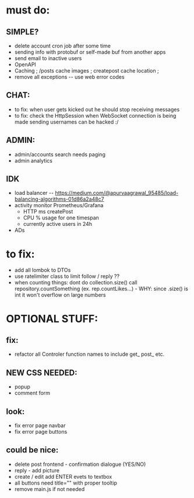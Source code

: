 # must do:
## SIMPLE?
- delete account cron job after some time
- sending info with protobuf or self-made buf from another apps
- send email to inactive users
- OpenAPI
- Caching ; /posts cache images ; createpost cache location ; 
- remove all exceptions -- use web error codes
## CHAT:
- to fix: when user gets kicked out he should stop receiving messages
- to fix: check the HttpSession when WebSocket connection is being made sending usernames can be hacked :/

## ADMIN:
- admin/accounts search needs paging
- admin analytics
## IDK
- load balancer -- https://medium.com/@apurvaagrawal_95485/load-balancing-algorithms-01d86a2a48c7
- activity monitor Prometheus/Grafana
    - HTTP ms createPost
    - CPU % usage for one timespan
    - currently active users in 24h
- ADs

# to fix:
- add all lombok to DTOs
- use ratelimiter class to limit follow / reply ??
- when counting things: dont do collection.size() call repository.countSomething (ex. rep.countLikes...) - WHY: since .size() is int it won't overflow on large numbers


# OPTIONAL STUFF:
## fix:
- refactor all Controler function names to include get_ post_ etc.

## NEW CSS NEEDED:
- popup
- comment form

## look:
- fix error page navbar
- fix error page buttons

## could be nice:
- delete post frontend - confirmation dialogue (YES/NO)
- reply - add picture
- create / edit add ENTER evets to textbox
- all buttons need title="" with proper tooltip
- remove main.js if not needed

